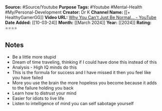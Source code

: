 **Source:** #Source/Youtube
**Purpose Tags:** #Youtube #Mental-Health #My/Personal-Development 
**Creator:** Dr K
**Channel Name:** [[+ HealthyGamerGG]]
**Video URL:** [Why You Can't Just Be Normal... - YouTube](https://www.youtube.com/watch?v=d6pF4vq9Y9c&t=343s&pp=ygUcV2h5IGNhbid0IEkgYmUgbm9ybWFsIC0gRHIgSw%3D%3D)
**Date Added:**  [[10-03-24]]
**Month:** [[March 2024]]
**Year:** [[2024]]
**Rating:** ⭐⭐⭐⭐

## Notes

- Be a little more stupid
- Dream of time traveling, thinking if I could have done this instead of this
- Analysis - High IQ minds do this
- This is the formula for success and I have missed it then you feel like you have failed
- More you use the brain the more hopeless you become because it adds to the failure holding you back
- Learn how to distrust your mind
- Easier for idiots to live life 
- Listen to intelligence of mind you can self sabotage yourself